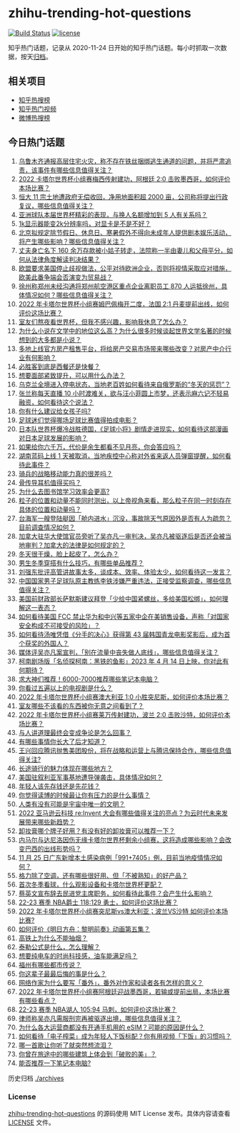 # zhihu-trending-hot-questions

[![Build Status](https://github.com/justjavac/zhihu-trending-hot-questions/workflows/ci/badge.svg?branch=master)](https://github.com/justjavac/zhihu-trending-hot-questions/actions)
[![license](https://img.shields.io/github/license/justjavac/zhihu-trending-hot-questions)](https://github.com/justjavac/zhihu-trending-hot-questions/blob/master/LICENSE)

知乎热门话题，记录从 2020-11-24 日开始的知乎热门话题。每小时抓取一次数据，按天[归档](./archives)。

## 相关项目

- [知乎热搜榜](https://github.com/justjavac/zhihu-trending-top-search)
- [知乎热门视频](https://github.com/justjavac/zhihu-trending-hot-video)
- [微博热搜榜](https://github.com/justjavac/weibo-trending-hot-search)

## 今日热门话题

<!-- BEGIN -->
<!-- 最后更新时间 Sun Nov 27 2022 07:18:18 GMT+0800 (China Standard Time) -->

1. [乌鲁木齐通报高层住宅火灾，称不存在铁丝捆绑逃生通道的问题，并将严肃追责，该事件有哪些信息值得关注？](https://www.zhihu.com/question/568853360)
1. [2022 卡塔尔世界杯小组赛梅西传射建功，阿根廷 2:0 击败墨西哥，如何评价本场比赛？](https://www.zhihu.com/question/569025929)
1. [恒大 11 宗土地遭政府无偿收回，净用地面积超 2000 亩，公司称将提出行政复议，哪些信息值得关注？](https://www.zhihu.com/question/568782887)
1. [亚洲球队本届世界杯精彩的表现，与换人名额增加到 5 人有关系吗？](https://www.zhihu.com/question/568943274)
1. [1k显示器能变2k分辨率吗，对显卡是不是不好？](https://www.zhihu.com/question/503903859)
1. [北京拟规定除节假日、休息日、寒暑假外不得向未成年人提供剧本娱乐活动，将产生哪些影响？哪些信息值得关注？](https://www.zhihu.com/question/568590920)
1. [丈夫身亡名下 160 余万存款被小姑子转走，法院称一半由妻儿和父母平分，如何从法律角度解读判决结果？](https://www.zhihu.com/question/568972819)
1. [欧盟要求美国停止歧视做法，公平对待欧洲企业，否则将视情采取应对措施，欧美此番争端会否演变为贸易战？](https://www.zhihu.com/question/568975379)
1. [徐州称郑州未经沟通将郑州航空港区重点企业离职员工 870 人运抵徐州，具体情况如何？哪些信息值得关注？](https://www.zhihu.com/question/568965799)
1. [2022 年卡塔尔世界杯小组赛姆巴佩梅开二度，法国 2:1 丹麦提前出线，如何评价这场比赛？](https://www.zhihu.com/question/567615854)
1. [室友们熬夜看世界杯，但我不感兴趣，影响我休息了怎么办？](https://www.zhihu.com/question/568180928)
1. [为什么小说在文学中的地位这么高？为什么很多时候谈起世界文学名著的时候想到的大多都是小说？](https://www.zhihu.com/question/474022698)
1. [多地上线官方房产租售平台，将给房产交易市场带来哪些改变？对房产中介行业有何影响？](https://www.zhihu.com/question/568998468)
1. [必胜客到底是西餐还是快餐？](https://www.zhihu.com/question/316255812)
1. [想要面部紧致提升，可以用什么办法？](https://www.zhihu.com/question/67486244)
1. [乌克兰全境进入停电状态，当地老百姓如何看待来自俄罗斯的“冬天的惩罚”？](https://www.zhihu.com/question/568424194)
1. [张兰称每天直播 10 小时渡难关，欲与汪小菲圆上市梦，还表示麻六记不轻易融资，如何看待这个说法？](https://www.zhihu.com/question/568753102)
1. [你有什么建议给女孩子吗?](https://www.zhihu.com/question/386853992)
1. [足球迷们觉得哪场足球比赛值得拍成电影？](https://www.zhihu.com/question/566825974)
1. [日本队世界杯爆冷战胜德国，《足球小将》剧情走进现实，如何看待这部漫画对日本足球发展的影响？](https://www.zhihu.com/question/568554764)
1. [如果给你六千万，代价是余生都看不见月亮，你会答应吗？](https://www.zhihu.com/question/444969517)
1. [湖南蓝码上线 1 天被取消，当地疾控中心称对外省来返人员弹窗提醒，如何看待此事件？](https://www.zhihu.com/question/568980788)
1. [骑兵的战略移动能力真的很差吗？](https://www.zhihu.com/question/568159220)
1. [骨传导耳机值得买吗？](https://www.zhihu.com/question/308304327)
1. [为什么去图书馆学习效率会更高?](https://www.zhihu.com/question/565020611)
1. [粒子的位置和动量不能同时测出，以上帝视角来看，那么粒子在同一时刻存在具体的位置和动量吗？](https://www.zhihu.com/question/558619466)
1. [台海军一艘登陆艇因「舱内进水」沉没，事故除天气原因外是否有人为疏忽？目前调查情况如何？](https://www.zhihu.com/question/568761614)
1. [加拿大驻华大使馆官员旁听了吴亦凡一审判决，吴亦凡被驱逐后是否还会被当地审判？加拿大的法律是如何规定的？](https://www.zhihu.com/question/568797859)
1. [冬天很干燥，脸上起皮了，怎么办？](https://www.zhihu.com/question/265943941)
1. [男生冬季穿搭有什么技巧，有哪些单品推荐？](https://www.zhihu.com/question/568018187)
1. [刘强东批评高管讲故事太多，谈成本、效率、体验太少，如何看待这一发言？](https://www.zhihu.com/question/568600627)
1. [中国国家男子足球队原主教练李铁涉嫌严重违法，正接受监察调查，哪些信息值得关注？](https://www.zhihu.com/question/568954495)
1. [美国前财政部长萨默斯建议拜登「少给中国紧螺丝，多给美国松绑」，如何理解这一表态？](https://www.zhihu.com/question/568788801)
1. [如何看待美国 FCC 禁止华为和中兴等五家中企在美销售设备，声称「对国家安全构成不可接受的风险」？](https://www.zhihu.com/question/568956706)
1. [如何看待汤唯凭借《分手的决心》获得第 43 届韩国青龙电影奖影后，成为首个获奖的外国人？](https://www.zhihu.com/question/568835101)
1. [媒体评吴亦凡案宣判，「别在流量中丧失做人底线」，哪些信息值得关注？](https://www.zhihu.com/question/568799872)
1. [柯南剧场版「名侦探柯南：黑铁的鱼影」2023 年 4 月 14 日上映，你对此有何期待？](https://www.zhihu.com/question/568812335)
1. [求大神们推荐！6000-7000推荐哪些笔记本电脑？](https://www.zhihu.com/question/557643408)
1. [你看过五遍以上的电视剧是什么？](https://www.zhihu.com/question/568061515)
1. [2022 年卡塔尔世界杯小组赛澳大利亚 1:0 小胜突尼斯，如何评价本场比赛？](https://www.zhihu.com/question/568997062)
1. [室友哪些不该看的东西被你无意之间看到了？](https://www.zhihu.com/question/333250627)
1. [2022 年卡塔尔世界杯小组赛莱万传射建功，波兰 2:0 击败沙特，如何评价本场比赛？](https://www.zhihu.com/question/569008672)
1. [与人讲道理最终会变成争论是怎么回事？](https://www.zhihu.com/question/556719841)
1. [有哪些事情你长大了后才知道？](https://www.zhihu.com/question/392785137)
1. [王兴回应腾讯抛售美团股份，将在战略和运营上与腾讯保持合作，哪些信息值得关注?](https://www.zhihu.com/question/568831623)
1. [长途骑行的魅力体现在哪些地方？](https://www.zhihu.com/question/566975681)
1. [美国驻叙利亚军事基地遭导弹袭击，具体情况如何？](https://www.zhihu.com/question/568958456)
1. [年轻人该先存钱还是先花钱？](https://www.zhihu.com/question/568310877)
1. [你觉得读博的时候最让你有压力的是什么事情？](https://www.zhihu.com/question/567813364)
1. [人类有没有可能是宇宙中唯一的文明？](https://www.zhihu.com/question/311710651)
1. [2022 亚马逊云科技 re:Invent 大会有哪些值得关注的亮点？为云时代未来发展带来哪些新趋势？](https://www.zhihu.com/question/568605501)
1. [卸妆膏哪个牌子好用？有没有好的卸妆膏可以推荐一下？](https://www.zhihu.com/question/65475553)
1. [内马尔与达尼洛因伤无缘卡塔尔世界杯剩余小组赛，这将造成哪些影响？会改变巴西的出线形势吗？](https://www.zhihu.com/question/568943953)
1. [11 月 25 日广东新增本土感染病例「991+7405」例，目前当地疫情情况如何？](https://www.zhihu.com/question/568950050)
1. [格力除了空调，还有哪些很好用、但「不被熟知」的好产品？](https://www.zhihu.com/question/568799556)
1. [首次冬季看球，什么观影设备和卡塔尔世界杯更配？](https://www.zhihu.com/question/568378291)
1. [蔡英文宣布辞去民进党主席职务，如何看待此事件？会产生什么影响？](https://www.zhihu.com/question/569017101)
1. [22-23 赛季 NBA爵士 118:129 勇士，如何评价这场比赛？](https://www.zhihu.com/question/568958473)
1. [2022 年卡塔尔世界杯小组赛突尼斯vs澳大利亚；波兰VS沙特 如何评价本场比赛?](https://www.zhihu.com/question/568897150)
1. [如何评价《明日方舟：黎明前奏》动画第五集？](https://www.zhihu.com/question/568846422)
1. [高铁上为什么不能抽烟？](https://www.zhihu.com/question/568482918)
1. [泰勒公式是什么，怎么理解？](https://www.zhihu.com/question/357630199)
1. [想要纯电车的时尚科技感，油车能满足吗？](https://www.zhihu.com/question/568146443)
1. [福州有哪些都市传说？](https://www.zhihu.com/question/25359111)
1. [你这辈子最最后悔的事是什么？](https://www.zhihu.com/question/292970926)
1. [网络作家为什么要写「番外」，番外对作家和读者各有怎样的意义？](https://www.zhihu.com/question/568800331)
1. [2022 年卡塔尔世界杯小组赛阿根廷迎战墨西哥，若输或提前出局，本场比赛有哪些看点？](https://www.zhihu.com/question/568933845)
1. [22-23 赛季 NBA湖人 105:94 马刺，如何评价这场比赛？](https://www.zhihu.com/question/568949156)
1. [律师称吴亦凡需服刑完再被驱逐出境，哪些信息值得关注？](https://www.zhihu.com/question/568801216)
1. [为什么各大运营商都没有开通手机用的 eSIM？可能的原因是什么？](https://www.zhihu.com/question/415800396)
1. [如何看待「电子榨菜」成为年轻人下饭标配？你有用视频「下饭」的习惯吗？](https://www.zhihu.com/question/568589318)
1. [哪一首歌让你听了就突然想流泪？](https://www.zhihu.com/question/568590669)
1. [你曾在旅途中的哪些建筑上体会到「破败的美」？](https://www.zhihu.com/question/568620930)
1. [能否推荐一下笔记本电脑?](https://www.zhihu.com/question/566807054)

<!-- END -->

历史归档 [./archives](./archives)

### License

[zhihu-trending-hot-questions](https://github.com/justjavac/zhihu-trending-hot-questions)
的源码使用 MIT License 发布。具体内容请查看 [LICENSE](./LICENSE) 文件。
